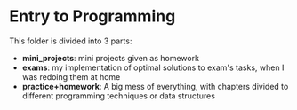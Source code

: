 # Entry to Programming
This folder is divided into 3 parts:
- **mini_projects**: mini projects given as homework
- **exams**: my implementation of optimal solutions to exam's tasks,
when I was redoing them at home
- **practice+homework**: A big mess of everything, with chapters
divided to different programming techniques or data structures